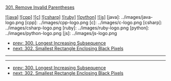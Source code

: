 [301. Remove Invalid Parentheses](https://leetcode.com/problems/remove-invalid-parentheses/)

[![java]](../java/301-remove-invalid-parentheses.md)
[![cpp]](../cpp/301-remove-invalid-parentheses.md)
[![c]](../c/301-remove-invalid-parentheses.md)
[![csharp]](../csharp/301-remove-invalid-parentheses.md)
[![ruby]](../ruby/301-remove-invalid-parentheses.md)
[![python]](../python/301-remove-invalid-parentheses.md)
[![js]](../js/301-remove-invalid-parentheses.md)
[java]: ../images/java-logo.png
[cpp]: ../images/cpp-logo.png
[c]: ../images/c-logo.png
[csharp]: ../images/csharp-logo.png
[ruby]: ../images/ruby-logo.png
[python]: ../images/python-logo.png
[js]: ../images/js-logo.png

- [prev: 300. Longest Increasing Subsequence](300-longest-increasing-subsequence.md)
- [next: 302. Smallest Rectangle Enclosing Black Pixels](302-smallest-rectangle-enclosing-black-pixels.md)

---



---

- [prev: 300. Longest Increasing Subsequence](300-longest-increasing-subsequence.md)
- [next: 302. Smallest Rectangle Enclosing Black Pixels](302-smallest-rectangle-enclosing-black-pixels.md)
